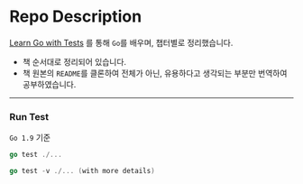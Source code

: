 # Repo Description

[Learn Go with Tests](https://quii.gitbook.io/learn-go-with-tests/) 를 통해 `Go`를 배우며, 챕터별로 정리했습니다.

* 책 순서대로 정리되어 있습니다.
* 책 원본의 `README`를 클론하여 전체가 아닌, 유용하다고 생각되는 부분만 번역하여 공부하였습니다.

-----
### Run Test
`Go 1.9` 기준 
```go
go test ./...

go test -v ./... (with more details)
```
